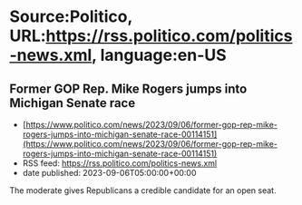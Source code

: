 # Source:Politico, URL:https://rss.politico.com/politics-news.xml, language:en-US

## Former GOP Rep. Mike Rogers jumps into Michigan Senate race
 - [https://www.politico.com/news/2023/09/06/former-gop-rep-mike-rogers-jumps-into-michigan-senate-race-00114151](https://www.politico.com/news/2023/09/06/former-gop-rep-mike-rogers-jumps-into-michigan-senate-race-00114151)
 - RSS feed: https://rss.politico.com/politics-news.xml
 - date published: 2023-09-06T05:00:00+00:00

The moderate gives Republicans a credible candidate for an open seat.

